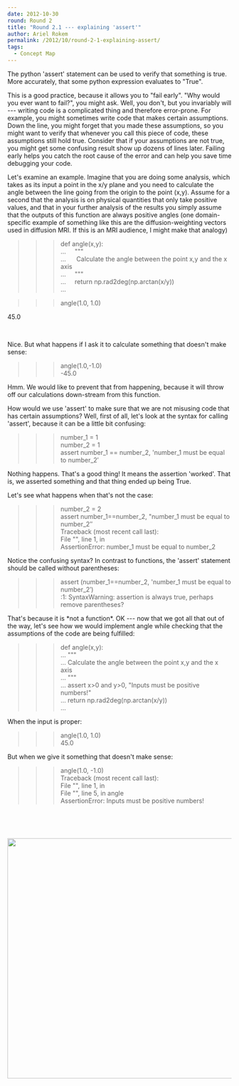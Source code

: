 ```yaml
---
date: 2012-10-30
round: Round 2
title: "Round 2.1 --- explaining 'assert'"
author: Ariel Rokem
permalink: /2012/10/round-2-1-explaining-assert/
tags:
  - Concept Map
---
```

The python 'assert' statement can be used to verify that something is true. More accurately, that some python expression evaluates to "True".

This is a good practice, because it allows you to "fail early". "Why would you ever want to fail?", you might ask. Well, you don't, but you invariably will --- writing code is a complicated thing and therefore error-prone. For example, you might sometimes write code that makes certain assumptions. Down the line, you might forget that you made these assumptions, so you might want to verify that whenever you call this piece of code, these assumptions still hold true. Consider that if your assumptions are not true, you might get some confusing result show up dozens of lines later. Failing early helps you catch the root cause of the error and can help you save time debugging your code.

Let's examine an example. Imagine that you are doing some analysis, which takes as its input a point in the x/y plane and you need to calculate the angle between the line going from the origin to the point (x,y). Assume for a second that the analysis is on physical quantities that only take positive values, and that in your further analysis of the results you simply assume that the outputs of this function are always positive angles (one domain-specific example of something like this are the diffusion-weighting vectors used in diffusion MRI. If this is an MRI audience, I might make that analogy)

>>> def angle(x,y):  
...     """  
...      Calculate the angle between the point x,y and the x axis  
...     """  
...     return np.rad2deg(np.arctan(x/y))  
...

>>> angle(1.0, 1.0)

45.0

&nbsp;

Nice. But what happens if I ask it to calculate something that doesn't make sense:

>>> angle(1.0,-1.0)  
-45.0

Hmm. We would like to prevent that from happening, because it will throw off our calculations down-stream from this function.

How would we use 'assert' to make sure that we are not misusing code that has certain assumptions? Well, first of all, let's look at the syntax for calling 'assert', because it can be a little bit confusing:

>>> number_1 = 1  
>>> number_2 = 1  
>>> assert number\_1 == number\_2, 'number\_1 must be equal to number\_2&#8242;

Nothing happens. That's a good thing! It means the assertion 'worked'. That is, we asserted something and that thing ended up being True.

Let's see what happens when that's not the case:

>>> number_2 = 2  
>>> assert number\_1==number\_2, "number\_1 must be equal to number\_2&#8243;  
Traceback (most recent call last):  
File "<stdin>", line 1, in <module>  
AssertionError: number\_1 must be equal to number\_2

Notice the confusing syntax? In contrast to functions, the 'assert' statement should be called without parentheses:

>>> assert (number\_1==number\_2, 'number\_1 must be equal to number\_2&#8242;)  
<stdin>:1: SyntaxWarning: assertion is always true, perhaps remove parentheses?

That's because it is \*not a function\*. OK --- now that we got all that out of the way, let's see how we would implement angle while checking that the assumptions of the code are being fulfilled:

>>> def angle(x,y):  
... """  
... Calculate the angle between the point x,y and the x axis  
... """  
... assert x>0 and y>0, "Inputs must be positive numbers!"  
... return np.rad2deg(np.arctan(x/y))  
...

When the input is proper:  
>>> angle(1.0, 1.0)  
45.0

But when we give it something that doesn't make sense:

>>> angle(1.0, -1.0)  
Traceback (most recent call last):  
File "<stdin>", line 1, in <module>  
File "<stdin>", line 5, in angle  
AssertionError: Inputs must be positive numbers!

&nbsp;

&nbsp;

[<img class="alignnone size-full wp-image-919" title="assert_mindmap" src="http://files.software-carpentry.org/training-course/2012/10/assert_mindmap1.png" alt="" width="720" height="540" />][1]

&nbsp;

&nbsp;

 [1]: http://files.software-carpentry.org/training-course/2012/10/assert_mindmap1.png
